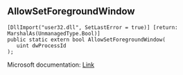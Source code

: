 ## AllowSetForegroundWindow

```
[DllImport("user32.dll", SetLastError = true)] [return: MarshalAs(UnmanagedType.Bool)]
public static extern bool AllowSetForegroundWindow(
   uint dwProcessId
);
```

Microsoft documentation: [Link](https://docs.microsoft.com/en-us/windows/win32/api/winuser/nf-winuser-allowsetforegroundwindow)
